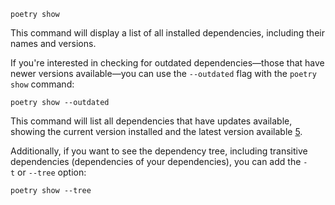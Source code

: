 `poetry show`

This command will display a list of all installed dependencies, including their names and versions.

If you're interested in checking for outdated dependencies—those that have newer versions available—you can use the `--outdated` flag with the `poetry show` command:

`poetry show --outdated`

This command will list all dependencies that have updates available, showing the current version installed and the latest version available [5](https://www.geeksforgeeks.org/managing-dependencies-with-python-poetry/).

Additionally, if you want to see the dependency tree, including transitive dependencies (dependencies of your dependencies), you can add the `-t` or `--tree` option:

`poetry show --tree`
